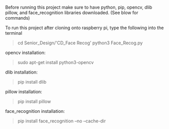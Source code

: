 Before running this project make sure to have python, pip, opencv, dlib pillow, and face_recognition libraries downloaded. (See blow for commands)

To run this project after cloning onto raspberry pi, type the following into the terminal
> cd Senior_Design/'CD_Face Recog'
> python3 Face_Recog.py


opencv installation:
> sudo apt-get install python3-opencv

dlib installation:
> pip install dlib

pillow installation:
> pip install pillow

face_recognition installation:
> pip install face_recognition –no –cache-dir
